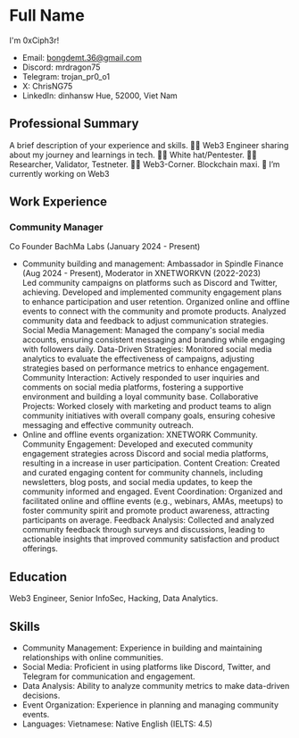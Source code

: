 
# Full Name
I'm 0xCiph3r!
- Email: bongdemt.36@gmail.com
- Discord: mrdragon75
- Telegram: trojan_pr0_o1
- X: ChrisNG75
- LinkedIn: dinhansw
Hue, 52000, Viet Nam
## Professional Summary
A brief description of your experience and skills.
👨‍💻 Web3 Engineer sharing about my journey and learnings in tech.
👨‍💻 White hat/Pentester.
👨‍💻 Researcher, Validator, Testneter.
👨‍💻 Web3-Corner. Blockchain maxi.
🔭 I’m currently working on Web3

## Work Experience
### Community Manager
Co Founder BachMa Labs (January 2024 - Present)
- Community building and management: Ambassador in Spindle Finance (Aug 2024 - Present), Moderator in XNETWORKVN (2022-2023) </br>
Led community campaigns on platforms such as Discord and Twitter, achieving.
Developed and implemented community engagement plans to enhance participation and user retention.
Organized online and offline events to connect with the community and promote products.
Analyzed community data and feedback to adjust communication strategies.
Social Media Management: Managed the company's social media accounts, ensuring consistent messaging and branding while engaging with followers daily.
Data-Driven Strategies: Monitored social media analytics to evaluate the effectiveness of campaigns, adjusting strategies based on performance metrics to enhance engagement.
Community Interaction: Actively responded to user inquiries and comments on social media platforms, fostering a supportive environment and building a loyal community base.
Collaborative Projects: Worked closely with marketing and product teams to align community initiatives with overall company goals, ensuring cohesive messaging and effective community outreach.
- Online and offline events organization: XNETWORK Community.
Community Engagement: Developed and executed community engagement strategies across Discord and social media platforms, resulting in a increase in user participation.
Content Creation: Created and curated engaging content for community channels, including newsletters, blog posts, and social media updates, to keep the community informed and engaged.
Event Coordination: Organized and facilitated online and offline events (e.g., webinars, AMAs, meetups) to foster community spirit and promote product awareness, attracting participants on average.
Feedback Analysis: Collected and analyzed community feedback through surveys and discussions, leading to actionable insights that improved community satisfaction and product offerings.

## Education
Web3 Engineer, Senior InfoSec, Hacking, Data Analytics.

## Skills
- Community Management: Experience in building and maintaining relationships with online communities.
- Social Media: Proficient in using platforms like Discord, Twitter, and Telegram for communication and engagement.
- Data Analysis: Ability to analyze community metrics to make data-driven decisions.
- Event Organization: Experience in planning and managing community events.
- Languages:
Vietnamese: Native
English (IELTS: 4.5)
